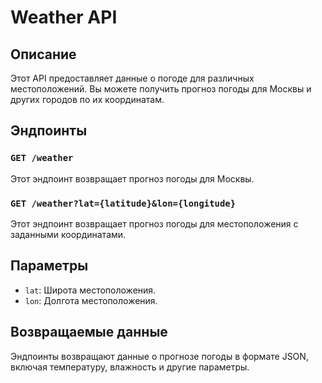 # Weather API

## Описание

Этот API предоставляет данные о погоде для различных местоположений. Вы можете получить прогноз погоды для Москвы и других городов по их координатам.

## Эндпоинты

### `GET /weather`

Этот эндпоинт возвращает прогноз погоды для Москвы.

### `GET /weather?lat={latitude}&lon={longitude}`

Этот эндпоинт возвращает прогноз погоды для местоположения с заданными координатами.

## Параметры

- `lat`: Широта местоположения.
- `lon`: Долгота местоположения.

## Возвращаемые данные

Эндпоинты возвращают данные о прогнозе погоды в формате JSON, включая температуру, влажность и другие параметры.

